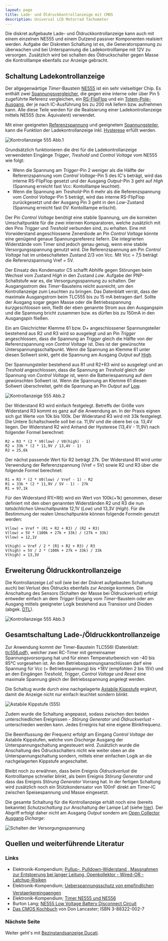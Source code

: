 ```yaml
---
layout: page
title: Lade- und Öldruckkontrollanzeige mit CMOS
description: Universal LCD Motorrad Tachometer
---
```


Die diskret aufgebaute Lade- und Öldruckkontrollanzeige kann auch mit einem einzelnen NE555 und einem Dutzend passiver Komponenten realsiert werden. Aufgabe der Diskreten Schaltung ist es, die Generatorspannung zu überwachen und bei Unterspannung die Ladekontrolllampe mit 12V zu versorgen. Zusätzlich wird bei schalten des Öldruckschalter gegen Masse die Kontrolllampe ebenfalls zur Anzeige gebracht. 

## Schaltung Ladekontrollanzeige
Der allgegenwärtige _Timer_-Baustein [NE555](http://de.wikipedia.org/wiki/NE555) ist ein sehr vielseitiger Chip. Es enthält zwei [Spannungsvergleicher](http://de.wikipedia.org/wiki/Komparator_(Analogtechnik)), die gegen eine interne oder über Pin 5 zugeführte Referenz vergleichen, ein [RS-FlipFlop](http://de.wikipedia.org/wiki/Flipflop#RS-Flipflop) und ein [Totem-Pole-Ausgang](http://de.wikipedia.org/wiki/Totem-Pole-Ausgang), der je nach IC-Ausführung bis zu 200 mA liefern bzw. aufnehmen kann. Alle diese Teile werden für die Realisierung einer Ladekontrollanzeige mittels NE555 (bzw. Äquivalent) verwendet.

Mit einer geeigneten [Referenzspannung](https://de.wikipedia.org/wiki/Referenzspannungsquelle) und geeignetem  [Spannungsteiler](http://de.wikipedia.org/wiki/Spannungsteiler), kann die Funktion der Ladekontrollanzeige inkl. [Hysterese](http://de.wikipedia.org/wiki/Schmitt-Trigger) erfüllt werden. 

![Kontrollanzeige 555 Abb.1](../images/Kontrollanzeige_mit_555_1.png)

Grundsätzlich funktionieren die drei für die Ladekontrollanzeige verwendeten Eingänge _Trigger_, _Treshold_ und _Control Voltage_ vom NE555 wie folgt:
- Wenn die Spannung am _Trigger_-Pin 2 weniger als die Hälfte der Referenzspannung vom _Control Voltage_-Pin 5 des IC's beträgt, wird das interne RS-FlipFlop gesetzt und der Ausgang _Output_-Pin 3 geht auf _High_ (Spannung erreicht fast Vcc: Kontolllampe leuchtet).
- Wenn die Spannung am _Treshold_-Pin 6 mehr als die Referenzspannung vom _Control Voltage_-Pin 5 beträgt, wird das interne RS-FlipFlop zurückgesetzt und der Ausgang Pin 3 geht in den _Low_-Zustand (Spannung erreicht fast 0V: Kontolllampe erlischt).

Der Pin _Control Voltage_ benötigt eine stabile Spannung, um die korrekten Umschaltpunkte für die zwei internen Komparatoren, welche zusätzlich mit den Pins _Trigger_ und _Treshold_ verbunden sind, zu erhalten. Eine mit Vorwiderstand angeschlossene Zenerdiode an Pin _Control Voltage_ könnte eine genügend genaue Spannungsreferenz liefern. Die integrierten Widerstände vom Timer sind jedoch genau genug, wenn eine stabile Versorgungsspannung genutzt wird. Die Referenzspannung am Pin _Control Voltage_ hat im unbeschalteten Zustand 2/3 von Vcc. Mit Vcc = 7,5 beträgt die Referenzspannung Vref = 5V.

Der Einsatz des Kondensator C5 schafft Abhilfe gegen Störungen beim Wechsel vom Zustand _High_ in den Zustand _Low_. Aufgabe der PNP-Schaltstufe war es, die Versorgungsspannung zu schalten. Der Ausgangsstrom des _Timer_-Bausteins reicht ausreicht, um den Kontrollanzeige zum Leuchten zu bringen. Das Datenblatt verrät, dass der maximale Ausgangstrom beim TLC555 bis zu 15 mA betragen darf. Sollte der Ausgang sogar gegen Masse oder die Betriebsspannung _kurzgeschlossen_ sein, fließt der eben genannte Strom aus den Ausgangspin und die Spannung bricht zusammen bzw. es dürfen bis zu 150mA in den Ausgangspin fließen. 

Ein am Gleichrichter Klemme 61 bzw. D+ angeschlossener Spannungsteiler bestehend aus R2 und R3 wird so ausgelegt und an Pin _Trigger_ angeschlossen, dass die Spannung an _Trigger_ gleich die Hälfte von der Referenzspannung von _Control Voltage_ ist. Dies ist der gewünschte Unterspannungsschaltpunkt. Wenn die Spannung an Klemme 61 unter diesen Sollwert sinkt, geht die Spannung am Ausgang _Output_ auf [High](http://de.wikipedia.org/wiki/Logikpegel).

Der Spannungsteiler bestehend aus R1 und R2+R3 wird so ausgelegt und an _Treshold_ angeschlossen, dass die Spannung an _Treshold_ gleich der Spannung von _Control Voltage_ ist, wenn die Batteriespannung auf dem gewünschten Sollwert ist. Wenn die Spannung an Klemme 61 diesen Sollwert überschreitet, geht die Spannung an Pin  _Output_ auf [Low](http://de.wikipedia.org/wiki/Logikpegel).

![Kontrollanzeige 555 Abb.2](../images/Kontrollanzeige_mit_555_2.png)

Der Widerstand R3 wird einfach festgelegt. Betreffs der Größe vom Widerstand R3 kommt es ganz auf die Anwendung an. In der Praxis eignen sich gut Werte von 10k bis 100k. Der Widerstand R3 wird mit 33k festgelegt. Die Untere Schaltschwelle soll bei ca. 11,9V und die obere bei ca. 13,4V liegen. Der Widerstand R2 wird Anhand der Hysterese (13,4V - 11,9V) nach folgender Formel berechnet:

    R2 = R3 * (2 * V0(low) / V0(high) - 1)
    R2 = 33k * (2 * 11,9V / 13,4V - 1)
    R2 = 25,6k

Der nächst passende Wert für R2 beträgt 27k. Der Widerstand R1 wird unter Verwendung der Referenzspannung (Vref = 5V) sowie R2 und R3 über die folgende Formel berechnet:

    R1 = R3 * (2 * V0(low) / Vref - 1) - R2
    R1 = 33k * (2 * 11,9V / 5V - 1) - 27k
    R1 = 97,1k

Für den Widerstand R1(+R6) wird ein Wert von 100k(+1k) genommen, dieser definiert mit den oben genannten Widerständen R2 und R3 die nun _tatsächlichen_ Umschaltpunkte 12,1V (_Low_) und 13,3V (_High_). Für die Bestimmung der realen Umschaltpunkte können folgende Formeln genutzt werden:

    V(low) = Vref * (R1 + R2 + R3) / (R2 + R3)
    V(low) = 5V * (100k + 27k + 33k) / (27k + 33k)
    V(low) = 12,1V

    V(high) = Vref / 2 * (R1 + R2 + R3) / R3
    V(high) = 5V / 2 * (100k + 27k + 33k) / 33k
    V(high) = 13,3V

## Erweiterung Öldruckkontrollanzeige
Die Kontrollanzeige _La1_ soll (wie bei der Diskret aufgebauten Schaltung auch) bei Verlust des Öldrucks ebenfalls zur Anzeige kommen. Die Anschaltung des Sensors (Schalten der Masse bei Öldruckverlust) erfolgt entweder einfach an dem _Trigger_ Eingang vom _Timer_-Baustein oder am Ausgang mittels geeigneter Logik bestehend aus Transisor und Dioden (abgek. [DTL](http://de.wikipedia.org/wiki/Diode-Transistor-Logik)).

![Kontrollanzeige 555 Abb.3](../images/Kontrollanzeige_mit_555_3.png)

## Gesamtschaltung Lade-/Öldruckkontrollanzeige
Zur Anwendung kommt der Timer-Baustein TLC556I (Datenblatt: [tlc556.pdf](http://www.ti.com/lit/gpn/tlc556)), welcher zwei RC-Timer mit gemeinsamer Spannungsvorsorgung hat und für einen Temperaturbereich von -40 bis 85°C vorgesehen ist. An den Betriebsspannungsanschlüssen darf eine Spannung für Vcc (= Betriebsspannung) bis +18V (empfohlen 2 bis 15V) und an den Eingängen _Treshold_, _Trigger_, _Control Voltage_ und _Reset_ eine maximale Spannung gleich der Betriebsspannung angelegt werden. 

Die Schaltug wurde durch eine nachgelagerte [Astabile Kippstufe](http://de.wikipedia.org/wiki/Multivibrator#Astabiler_Multivibrator_mit_NE555) ergänzt, damit die Anzeige nicht nur einfach leuchtet sondern blinkt.

![Astabile Kippstufe (555)](../images/Astabile_Kippstufe_555.png)

Zudem wurde die Schaltung angepasst, sodass zwischen den beiden unterschiedlichen Ereignissen - _Störung Generator_ und _Öldruckverlust_ - unterschieden werden kann. Jedes Erreignis hat eine eigene Blinkfrequenz.

Die Beeinflussung der Frequenz erfolgt am Eingang _Control Voltage_ der Astabile Kippstufen, welche vom _Discharge_ Ausgang der Unterspannungschaltung angesteuert wird. Zusätzlich wurde die Anschaltung des Ödruckschalters nicht wie weiter oben an die Unterspannungschaltung sondern, mittels einer einfachen Logik an die nachgelagerten Kippstufe angeschaltet. 

Bleibt noch zu erwähnen, dass beim Ereignis _Öldruckverlust_ die Kontrolllampe schneller blinkt, als beim Ereignis _Störung Generator_ und dass das Ereignis _Störung Generator_ Vorrang hat. In der fertigen Schaltung wird zusätzlich noch ein Stützkondensator von 100nF direkt am Timer-IC zwischen Speisespannung und Masse eingesetzt.

Die gesamte Schaltung für die Kontrollanzeige erhält noch eine (bereits bekannte) _Schutzschaltung_ zur Anschaltung der Lampe La1 (siehe [hier](kontrollanzeige_1.html)). Der Abgriff erfolgt daher nicht am Ausgang _Output_ sondern am [Open Collector Ausgang](http://de.wikipedia.org/wiki/Open-Collector-Ausgang) _Dicharge_:

![Schalten der Versorgungsspannung](../images/Schalten_der_Versorgungsspannung_3.png)

## Quellen und weiterführende Literatur

### Links
- Elektronik-Kompendium; [Pullup-, Pulldown-Widerstand , Massnahmen zur Entstoerung bei langer Leitung, Openkollektor - Wired-OR - Latchup-Risiken](http://www.elektronik-kompendium.de/public/schaerer/pullr.htm)
- Elektronik-Kompendium; [Ueberspannungsschutz von empfindlichen Verstaerkereingaengen](http://www.elektronik-kompendium.de/public/schaerer/ovprot.htm)
- Elektronik-Kompendium; [Timer NE555 und NE556](https://www.elektronik-kompendium.de/sites/bau/0206115.htm)
- Burton Lang; [NE555 Low Voltage Battery Disconnect Circuit](http://www.gorum.ca/lvdisc.html)
- [Das CMOS Kochbuch](https://www.amazon.de/Das-CMOS-Kochbuch-Don-Lancaster/dp/3883220027) von Don Lancaster; ISBN 3-88322-002-7


### Nächste Seite
Weiter geht's mit [Bezinstandsanzeige Ducati](benzinstandsanzeige.html).
